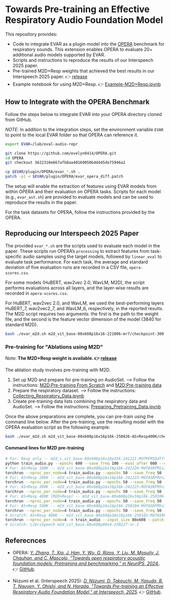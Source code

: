 # Towards Pre-training an Effective Respiratory Audio Foundation Model

This repository provides:
- Code to integrate EVAR as a plugin model into the [OPERA](https://github.com/evelyn0414/OPERA) benchmark for respiratory sounds.
  This extension enables OPERA to evaluate 20+ additional audio models supported by EVAR.
- Scripts and instructions to reproduce the results of our Interspeech 2025 paper.
- Pre-trained M2D+Resp weights that achieved the best results in our Interspeech 2025 paper. 👉 [release](https://github.com/nttcslab/eval-audio-repr/releases/tag/0.1.0)
- Example notebook for using M2D+Resp. 👉 [Example-M2D+Resp.ipynb](Example-M2D+Resp.ipynb)

## How to Integrate with the OPERA Benchmark

Follow the steps below to integrate EVAR into your OPERA directory cloned from GitHub.

*NOTE*: In addition to the integration steps, set the environment variable `EVAR` to point to the local EVAR folder so that OPERA can reference it.

```sh
export EVAR=/lab/eval-audio-repr

git clone https://github.com/evelyn0414/OPERA.git
cd OPERA
git checkout 3622310e667afb8aa40169050b4dd45de75946a2

cp $EVAR/plugin/OPERA/evar_*.sh .
patch -p1 < $EVAR/plugin/OPERA/evar_opera_diff.patch
```

The setup will enable the extraction of features using EVAR models from within OPERA and their evaluation on OPERA tasks. Scripts for each model (e.g., `evar_ast.sh`) are provided to evaluate models and can be used to reproduce the results in the paper.

For the task datasets for OPERA, follow the instructions provided by the OPERA.


## Reproducing our Interspeech 2025 Paper

The provided `evar_*.sh` are the scripts used to evaluate each model in the paper. These scripts run OPERA’s `processing` to extract features from task-specific audio samples using the target models, followed by `linear_eval` to evaluate task performance. For each task, the average and standard deviation of five evaluation runs are recorded in a CSV file, `opera-scores.csv`.

For some models (HuBERT, wav2vec 2.0, WavLM, M2D), the script performs evaluations across all layers, and the layer-wise results are recorded in `opera-scores.csv`.

For HuBERT, wav2vec 2.0, and WavLM, we used the best-performing layers HuBERT_7, wav2vec2_7, and WavLM_6, respectively, in the reported results.
The M2D script requires two arguments: the first is the path to the weight file, and the second is the feature vector dimension of the model (3840 for standard M2D).

```sh
bash ./evar_m2d.sh m2d_vit_base-80x608p16x16-221006-mr7/checkpoint-300.pth 3840
```

### Pre-training for "Ablations using M2D"

Note: **The M2D+Resp weight is available. 👉 [release](https://github.com/nttcslab/eval-audio-repr/releases/tag/0.1.0)**

The ablation study involves pre-training with M2D.

1. Set up M2D and prepare for pre-training on AudioSet. --> Follow the instructions: [M2D:Pre-training From Scratch](https://github.com/nttcslab/m2d?tab=readme-ov-file#3-pre-training-from-scratch) and [M2D:Pre-training data](https://github.com/nttcslab/m2d/blob/master/data/README.md)
2. Prepare the respiratory dataset. --> Follow the instructions: [Collecting_Respiratory_Data.ipynb](Collecting_Respiratory_Data.ipynb)
3. Create pre-training data lists combining the respiratory data and AudioSet. --> Follow the instructions: [Preparing_Pretraining_Data.ipynb](Preparing_Pretraining_Data.ipynb)

Once the above preparations are complete, you can pre-train using the command line below. After the pre-training, use the resulting model with the OPERA evaluation script as the following example:

```sh
bash ./evar_m2d.sh m2d_vit_base-80x608p16x16p16k-250826-AS+Resp400K/checkpoint-50.pth 3840
```

#### Command lines for M2D pre-training

```sh
# Fur: Resp only -- m2d_x_vit_base-80x608p16x16p16k-241221-MdfRFM1Ddffsd50ks3blr0001bs128lo1nr.3-e600
python train_audio.py --epochs 600 --save_freq 100 --eval_after 600 --model m2d_x_vit_base --resume m2d_vit_base-80x608p16x16-221006-mr7/checkpoint-300.pth --input_size 80x608 --patch_size 16x16 --batch_size 128 --accum_iter 1 --csv_main data/files_R_F_M_1.csv --csv_bg_noise data/files_f_s_d_5_0_k.csv --noise_ratio 0.3 --seed 3 --teacher m2d_vit_base-80x608p16x16-221006-mr7/checkpoint-300.pth --blr 0.0001 --loss_off 1.0 --loss_m2d 1.0
# Fur: AS+Resp 100K -- m2d_vit_base-80x608p16x16p16k-241220-MdfASRFM1s3-e50
torchrun --nproc_per_node=4 train_audio.py --epochs 50 --save_freq 50 --eval_after 50 --model m2d_vit_base --resume m2d_vit_base-80x608p16x16-221006-mr7/checkpoint-300.pth --input_size 80x608 --patch_size 16x16 --batch_size 512 --accum_iter 1 --csv_main data/files_A_S_R_F_M_1.csv --noise_ratio 0.0 --seed 3 --blr 3e-4
# Fur: AS+Resp 200K -- m2d_vit_base-80x608p16x16p16k-241223-MdfASRFM2s3-e50
torchrun --nproc_per_node=4 train_audio.py --epochs 50 --save_freq 50 --eval_after 50 --model m2d_vit_base --resume m2d_vit_base-80x608p16x16-221006-mr7/checkpoint-300.pth --input_size 80x608 --patch_size 16x16 --batch_size 512 --accum_iter 1 --csv_main data/files_A_S_R_F_M_2.csv --noise_ratio 0.0 --seed 3 --blr 3e-4
# Fur: AS+Resp 300K -- m2d_vit_base-80x608p16x16p16k-241225-MdfASRFM3s3-e50
torchrun --nproc_per_node=4 train_audio.py --epochs 50 --save_freq 50 --eval_after 50 --model m2d_vit_base --resume m2d_vit_base-80x608p16x16-221006-mr7/checkpoint-300.pth --input_size 80x608 --patch_size 16x16 --batch_size 512 --accum_iter 1 --csv_main data/files_A_S_R_F_M_3.csv --noise_ratio 0.0 --seed 3 --blr 3e-4
# Fur: AS+Resp 400K (M2D+Resp) -- m2d_vit_base-80x608p16x16p16k-250106-MdfASRFM4s3-e50
torchrun --nproc_per_node=4 train_audio.py --epochs 50 --save_freq 50 --eval_after 50 --model m2d_vit_base --resume m2d_vit_base-80x608p16x16-221006-mr7/checkpoint-300.pth --input_size 80x608 --patch_size 16x16 --batch_size 512 --accum_iter 1 --csv_main data/files_A_S_R_F_M_4.csv --noise_ratio 0.0 --seed 3 --blr 3e-4
# Fur: AS+Resp 500K -- m2d_vit_base-80x608p16x16p16k-250104-MdfASRFM5s3-e50
torchrun --nproc_per_node=4 train_audio.py --epochs 50 --save_freq 50 --eval_after 50 --model m2d_vit_base --resume m2d_vit_base-80x608p16x16-221006-mr7/checkpoint-300.pth --input_size 80x608 --patch_size 16x16 --batch_size 512 --accum_iter 1 --csv_main data/files_A_S_R_F_M_5.csv --noise_ratio 0.0 --seed 3 --blr 3e-4
# Scratch: AS+Resp 400K -- m2d_vit_base-80x608p16x16p16k-250103-MdfASRFM3s3-e300
torchrun --nproc_per_node=4 -m train_audio --input_size 80x608 --patch_size 16x16 --epochs 300 --batch_size 512 --accum_iter 1 --save_freq 50 --seed 3 --model m2d_vit_base --csv_main data/files_A_S_R_F_M_3.csv --noise_ratio 0. --loss_off 0.
# Scratch: LibriSpeech m2d_vit_base-80x608p80x4-230227-nr.2
```


## Referecnces

- OPERA: *[Y. Zhang, T. Xia, J. Han, Y. Wu, G. Rizos, Y. Liu, M. Mosuily, J. Chauhan, and C. Mascolo, “Towards open respiratory acoustic foundation models: Pretraining and benchmarking,” in NeurIPS, 2024.](https://neurips.cc/virtual/2024/poster/97457).* 👉  [GitHub](https://github.com/evelyn0414/OPERA).

- Niizumi et al. (Interspeech 2025): *[D. Niizumi, D. Takeuchi, M. Yasuda, B. T. Nguyen, Y. Ohishi, and N. Harada, "Towards Pre-training an Effective Respiratory Audio Foundation Model," at Interspeech, 2025](https://www.isca-archive.org/interspeech_2025/niizumi25_interspeech.html).* 👉  [GitHub](https://github.com/nttcslab/eval-audio-repr/tree/main/plugin/OPERA).

